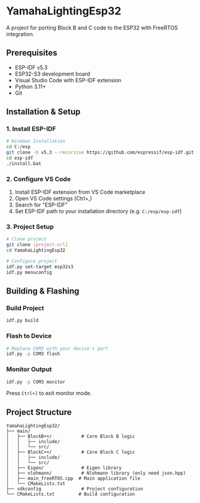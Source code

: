 # YamahaLightingEsp32

A project for porting Block B and C code to the ESP32 with FreeRTOS integration.

## Prerequisites

- ESP-IDF v5.3
- ESP32-S3 development board 
- Visual Studio Code with ESP-IDF extension
- Python 3.11+
- Git

## Installation & Setup

### 1. Install ESP-IDF

```bash
# Windows Installation
cd C:/esp
git clone -b v5.3 --recursive https://github.com/espressif/esp-idf.git
cd esp-idf
./install.bat
```

### 2. Configure VS Code

1. Install ESP-IDF extension from VS Code marketplace
2. Open VS Code settings (Ctrl+,)
3. Search for "ESP-IDF" 
4. Set ESP-IDF path to your installation directory (e.g. `C:/esp/esp-idf`)

### 3. Project Setup

```bash
# Clone project
git clone [project-url]
cd YamahaLightingEsp32

# Configure project
idf.py set-target esp32s3
idf.py menuconfig
```

## Building & Flashing

### Build Project
```bash
idf.py build
```

### Flash to Device
```bash
# Replace COM3 with your device's port
idf.py -p COM3 flash 
```

### Monitor Output
```bash
idf.py -p COM3 monitor
```

Press `Ctrl+]` to exit monitor mode.

## Project Structure

```
YamahaLightingEsp32/
├── main/
│   ├── BlockB++/           # Core Block B logic
│   │   ├── include/
│   │   └── src/
│   ├── BlockC++/           # Core Block C logic
│   │   ├── include/
│   │   └── src/
│   ├── Eigen/              # Eigen library
│   ├── nlohmann/           # Nlohmann library (only need json.hpp)
│   ├── main_freeRTOS.cpp  # Main application file
│   └── CMakeLists.txt
├── sdkconfig               # Project configuration
└── CMakeLists.txt         # Build configuration
```
